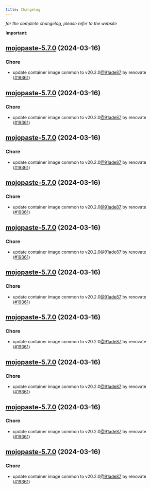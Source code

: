 ```yaml
---
title: Changelog
---
```



*for the complete changelog, please refer to the website*

**Important:**


## [mojopaste-5.7.0](https://github.com/truecharts/charts/compare/mojopaste-5.6.0...mojopaste-5.7.0) (2024-03-16)

### Chore



- update container image common to v20.2.0[@91ade87](https://github.com/91ade87) by renovate ([#19361](https://github.com/truecharts/charts/issues/19361))


## [mojopaste-5.7.0](https://github.com/truecharts/charts/compare/mojopaste-5.6.0...mojopaste-5.7.0) (2024-03-16)

### Chore



- update container image common to v20.2.0[@91ade87](https://github.com/91ade87) by renovate ([#19361](https://github.com/truecharts/charts/issues/19361))


## [mojopaste-5.7.0](https://github.com/truecharts/charts/compare/mojopaste-5.6.0...mojopaste-5.7.0) (2024-03-16)

### Chore



- update container image common to v20.2.0[@91ade87](https://github.com/91ade87) by renovate ([#19361](https://github.com/truecharts/charts/issues/19361))


## [mojopaste-5.7.0](https://github.com/truecharts/charts/compare/mojopaste-5.6.0...mojopaste-5.7.0) (2024-03-16)

### Chore



- update container image common to v20.2.0[@91ade87](https://github.com/91ade87) by renovate ([#19361](https://github.com/truecharts/charts/issues/19361))


## [mojopaste-5.7.0](https://github.com/truecharts/charts/compare/mojopaste-5.6.0...mojopaste-5.7.0) (2024-03-16)

### Chore



- update container image common to v20.2.0[@91ade87](https://github.com/91ade87) by renovate ([#19361](https://github.com/truecharts/charts/issues/19361))


## [mojopaste-5.7.0](https://github.com/truecharts/charts/compare/mojopaste-5.6.0...mojopaste-5.7.0) (2024-03-16)

### Chore



- update container image common to v20.2.0[@91ade87](https://github.com/91ade87) by renovate ([#19361](https://github.com/truecharts/charts/issues/19361))


## [mojopaste-5.7.0](https://github.com/truecharts/charts/compare/mojopaste-5.6.0...mojopaste-5.7.0) (2024-03-16)

### Chore



- update container image common to v20.2.0[@91ade87](https://github.com/91ade87) by renovate ([#19361](https://github.com/truecharts/charts/issues/19361))


## [mojopaste-5.7.0](https://github.com/truecharts/charts/compare/mojopaste-5.6.0...mojopaste-5.7.0) (2024-03-16)

### Chore



- update container image common to v20.2.0[@91ade87](https://github.com/91ade87) by renovate ([#19361](https://github.com/truecharts/charts/issues/19361))


## [mojopaste-5.7.0](https://github.com/truecharts/charts/compare/mojopaste-5.6.0...mojopaste-5.7.0) (2024-03-16)

### Chore



- update container image common to v20.2.0[@91ade87](https://github.com/91ade87) by renovate ([#19361](https://github.com/truecharts/charts/issues/19361))


## [mojopaste-5.7.0](https://github.com/truecharts/charts/compare/mojopaste-5.6.0...mojopaste-5.7.0) (2024-03-16)

### Chore



- update container image common to v20.2.0[@91ade87](https://github.com/91ade87) by renovate ([#19361](https://github.com/truecharts/charts/issues/19361))

